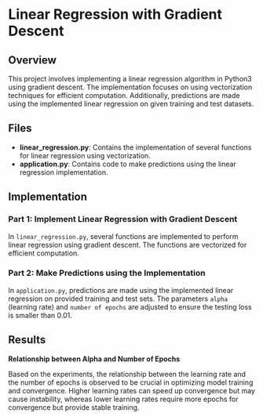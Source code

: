 # Linear Regression with Gradient Descent

## Overview

This project involves implementing a linear regression algorithm in Python3 using gradient descent. The implementation focuses on using vectorization techniques for efficient computation. Additionally, predictions are made using the implemented linear regression on given training and test datasets.

## Files

- **linear_regression.py**: Contains the implementation of several functions for linear regression using vectorization.
- **application.py**: Contains code to make predictions using the linear regression implementation.

## Implementation

### Part 1: Implement Linear Regression with Gradient Descent

In `linear_regression.py`, several functions are implemented to perform linear regression using gradient descent. The functions are vectorized for efficient computation.

### Part 2: Make Predictions using the Implementation

In `application.py`, predictions are made using the implemented linear regression on provided training and test sets. The parameters `alpha` (learning rate) and `number of epochs` are adjusted to ensure the testing loss is smaller than 0.01.

## Results

**Relationship between Alpha and Number of Epochs**

Based on the experiments, the relationship between the learning rate and the number of epochs is observed to be crucial in optimizing model training and convergence. Higher learning rates can speed up convergence but may cause instability, whereas lower learning rates require more epochs for convergence but provide stable training.
